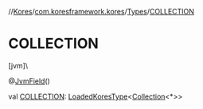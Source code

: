 //[Kores](../../../index.md)/[com.koresframework.kores](../index.md)/[Types](index.md)/[COLLECTION](-c-o-l-l-e-c-t-i-o-n.md)

# COLLECTION

[jvm]\

@[JvmField](https://kotlinlang.org/api/latest/jvm/stdlib/kotlin.jvm/-jvm-field/index.html)()

val [COLLECTION](-c-o-l-l-e-c-t-i-o-n.md): [LoadedKoresType](../../com.koresframework.kores.type/-loaded-kores-type/index.md)<[Collection](https://kotlinlang.org/api/latest/jvm/stdlib/kotlin.collections/-collection/index.html)<*>>
